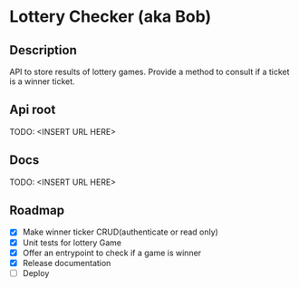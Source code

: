 # Lottery Checker (aka Bob)

## Description

API to store results of lottery games. Provide a method to consult if a ticket is a winner ticket.

## Api root

TODO: \<INSERT URL HERE\>

## Docs

TODO: \<INSERT URL HERE\>

## Roadmap

- [x] Make winner ticker CRUD(authenticate or read only)
- [x] Unit tests for lottery Game
- [x] Offer an entrypoint to check if a game is winner
- [x] Release documentation
- [ ] Deploy
